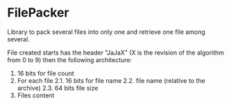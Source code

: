 # FilePacker
Library to pack several files into only one and retrieve one file among several.

File created starts has the header "JaJaX" (X is the revision of the algorithm from 0 to 9) then the following architecture:
1. 16 bits for file count
2. For each file
    2.1. 16 bits for file name
    2.2. file name (relative to the archive)
    2.3. 64 bits file size
3. Files content
